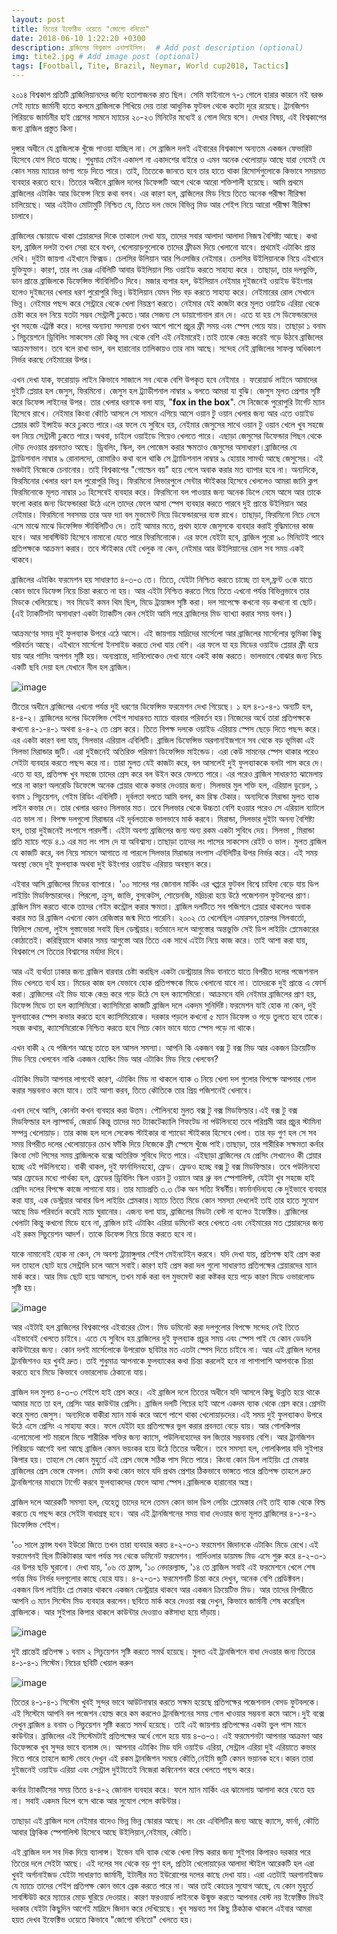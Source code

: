 ```yaml
---
layout: post
title: তিতের ইফেক্টিভ ওয়েতে "জোগো বনিতো"
date: 2018-06-10 1:22:20 +0300
description: ব্রাজিলের বিশ্বকাপ এনালাইসিস।  # Add post description (optional)
img: tite2.jpg # Add image post (optional)
tags: [Football, Tite, Brazil, Neymar, World cup2018, Tactics]
---
```


২০১৪ বিশ্বকাপ প্রতিটি ব্রাজিলিয়ানদের জন্যি হতাশাজনক রাত ছিল। সেমি ফাইনালে ৭-১ গোলে হারার কারনে নই বরঞ্চ সেই ম্যাচে জার্মানী হাতে কলমে ব্রাজিলকে শিখিয়ে দেয় তারা আধুনিক ফুটবল থেকে কতটা দূরে রয়েছে। ট্রানজিশন পিরিয়ডে জার্মানীর হাই প্রেসের সামনে ম্যাচের ২০-২৩ মিনিটের মধ্যেই ৪ গোল দিয়ে বসে। দেখার বিষয়, এই বিশ্বকাপের জন্য ব্রাজিল প্রস্তুত কিনা।

দুঙ্গার অধীনে যে ব্রাজিলকে খুঁজে পাওয়া যাচ্ছিল না। সে ব্রাজিল দলই এইবারের বিশ্বকাপে অন্যতম একজন ফেভারিট হিসেবে যোগ দিতে যাচ্ছে। শুধুমাত্র মেইন একাদশ না একাদশের বাইরে ও এমন অনেক খেলোয়াড় আছে যারা নেমেই যে কোন সময় ম্যাচের ভাগ্য গড়ে দিতে পারে। তাই, তিতেকে জানতে হবে তার হাতে থাকা রিসোর্সগুলোকে কিভাবে সময়মত ব্যবহার করতে হবে। তিতের অধীনে ব্রাজিল দলের ডিফেন্সটি আগে থেকে আরো শক্তিশালী হয়েছে। আমি প্রথমে ব্রাজিলের এটাকিং আর ডিফেন্স নিয়ে কথা বলব। এর কারণ হল, ব্রাজিলের মিড নিয়ে তিতে অনেক পরীক্ষা নীরিক্ষা চালিয়েছে। আর এইটাও মোটামুটি নিশ্চিত যে, তিতে দল ভেদে বিভিন্ন মিড আর শেইপ নিয়ে আরো পরীক্ষা নীরিক্ষা চালাবে।

ব্রাজিলের স্কোয়াডে থাকা প্লেয়ারদের দিকে তাকালে দেখা যায়, তাদের সবার আলাদা আলাদা নিজস্ব বৈশিষ্ট্য আছে। কথা হল, ব্রাজিল দলটা তখন সেরা হবে যখন, খেলোয়াড়গুলোকে তাদের ফ্রীডম দিয়ে খেলানো যাবে। প্রথমেই এটাকিং প্রান্ত দেখি। দুইটা জায়গা এইখানে ফিক্সড। চেলসির উলিয়ান আর পিএসজির নেইমার। চেলসির উইলিয়ানকে নিয়ে এইখানে যুক্তিযুক্ত। কারণ, তার লং রেঞ্জ এবিলিটি আবার উইলিয়ান পিচ ওয়াইড করতে সাহায্য করে । তাছাড়া, তার দলভুক্তি, ডান প্রান্তে ব্রাজিলকে ডিফেন্সিভ স্টাবিলিটিও দিবে। মজার ব্যপার হল, উইলিয়ান নেইমার দুইজনেই ওয়াইড উইংগার হলেও দুইজনের খেলার ধরণ পুরোপুরি ভিন্ন।উইলিয়ান যেমন পিচ বড় করতে সাহায্য করে। নেইমারের রোল সেখানে ভিন্ন। নেইমার পছন্দ করে সেন্ট্রারে থেকে খেলা নিয়ন্ত্রণ করতে। নেইমার যেই কাজটা করে মূলত ওয়াইড এরিয়া থেকে চেষ্টা করে বল নিয়ে যতটা সম্ভব সেন্ট্রালী ঢুকতে।আর সেজন্য সে ডায়াগোনাল রান দে। এতে যা হয় সে ডিফেন্ডারদের খুব সহজে এট্রাক্ট করে। দলের অন্যান্য সদস্যরা তখন আশে পাশে প্রচুর ফ্রী সময় এবং স্পেস পেয়ে যায়। তাছাড়া ১ বনাম ১ সিচুয়েশনে ড্রিবিলিং সাকসেস রেট কিন্তু সব থেকে বেশি এই নেইমারেই।তাই তাকে কেন্দ্র করেই গড়ে উঠবে ব্রাজিলের আক্রমণভাগ। তবে বলে রাখা ভাল, বল হারানোর তালিকায়ও তার নাম আছে। সন্দেহ নেই ব্রাজিলের সাফল্য অধিকাংশ নির্ভর করছে নেইমারের উপর।

এখন দেখা যাক, ফরোয়াড় লাইন কিভাবে সাজালে সব থেকে বেশি উপকৃত হবে নেইমার । ফরোয়ার্ড লাইনে আমাদের দুইটি প্লেয়ার হল জেসুস, ফিরমিনো। জেসুস হল ট্র্যাডীশনাল নাম্বার ৯ বলতে আমরা যা বুঝি। জেসুস মূলত প্রেশার সৃষ্টি করে ডিফেন্স লাইনের উপর। তার খেলার ধরণকে বলা যায়, "**fox in the box**". সে নিজেকে পুরোপুরি টার্গেট ম্যান হিসেবে রাখে। নেইমার কিংবা কৌতি আসলে সে সামনে এগিয়ে আসে ওয়ান টু ওয়ান খেলার জন্য আর এতে ওয়াইড প্লেয়ার কাট ইন্সাইড করে ঢুকতে পারে।এর ফলে যে সুবিধে হয়, নেইমার জেসুসের সাথে ওয়ান টু ওয়ান খেলে খুব সহজে বল নিয়ে সেন্ট্রালী ঢুকতে পারে।অথবা, চাইলে ওয়াইডে গিয়েও খেলতে পারে। এছাড়া জেসুসের ডিফেন্ডার পিছন থেকে দৌড় দেওয়ার প্রবনতাও আছে। ড্রিবলিং, স্কিল, বল পোজেস করার ক্ষমতাও জেসুসের অসাধারণ।ব্রাজিলের যে ট্র্যাডিশনাল নাম্বার ৯ রোনালদো, রোমারিও কথা বলে থাকি সে ট্র্যাডিশনাল নাম্বার ৯ হোয়ার সামর্থ্য আছে জেসুসের। এই মঞ্চটাই নিজেকে চেনানোর। তাই বিশ্বকাপের "গোল্ডেন বয়" হয়ে গেলে অবাক করার মত ব্যাপার হবে না। অন্যদিকে, ফিরমিনোর খেলার ধরণ হল পুরোপুরি ভিন্ন। ফিরমিনো লিভারপুলে সেন্টার স্টাইকার হিসেবে খেললেও আমরা জানি ক্লপ ফিরমিনোকে মূলত নাম্বার ১০ হিসেবেই ব্যবহার করে। ফিরমিনো বল পাওয়ার জন্য অনেক ডিপে নেমে আসে আর তাকে ফলো করার জন্য ডিফেন্ডাররা উঠে এলে তাদের ফেলে আসা স্পেস ব্যবহার করতে পারবে দুই প্রান্তে উইলিয়ান আর নেইমার। ফিরমিনো সবসময় তার অফ দ্যা বল মুভমেন্ট নিয়ে ডিফেন্ডারদের ব্যস্ত রাখে। তাছাড়া, ফিরমিনো নিচে নেমে এসে মাঝে মাঝে ডিফেন্সিভ স্টাবিলিটিও দে। তাই আমার মতে, প্রথম হাফে জেসুসকে ব্যবহার করাই বুদ্ধিমানের কাজ হবে। আর সাবস্টিউট হিসেবে নামানো যেতে পারে ফিরমিনোকে। এর ফলে যেইটা হবে, ব্রাজিল পুরো ৯০ মিনিটেই পাবে প্রতিপক্ষকে আক্রমণ করার। তবে স্টাইকার যেই খেলুক না কেন, নেইমার আর উইলিয়ানের রোল সব সময় একই থাকবে।

ব্রাজিলের এটাকিং ফরমেশন হয় সাধারণত ৪-৩-৩ তে। তিতে, যেইটা নিশ্চিত করতে চাচ্ছে তা হল,ফ্রন্ট ৩কে যাতে কোন ভাবে ডিফেন্স নিয়ে চিন্তা করতে না হয়। আর এইটা নিশ্চিত করতে গিয়ে তিতে এখনো পর্যন্ত বিভিন্নভাবে তার মিডকে খেলিয়েছে। সব মিডেই কমন থিম ছিল, মিডে ট্রায়াঙ্গল সৃষ্টি করা। দল সাপেক্ষে কখনো বড় কখনো বা ছোট। (এই ট্যাকটিসটা অসাধারণ একটা ট্যাকটিস কেন সেইটা আমি পরে ব্রাজিলের মিড ব্যাখ্যা করার সময় বলব।)

আক্রমণের সময় দুই ফুলব্যাক উপরে এঠে আসে। এই জায়গায় মাদ্রিদের মার্সেলো আর ব্রাজিলের মার্সেলোর ভুমিকা কিছু পরিবর্তন আছে। এইখানে মার্সেলো ইনসাইড করতে দেখা যায় বেশি। এর ফলে যা হয় মিডের ওয়াইড প্লেয়ার ফ্রী হয়ে যায় আর পাসিং অপশন সৃষ্টি হয়। অন্যপ্রান্তে, দানিলোকেও দেখা যাবে একই কাজ করতে। ভালভাবে বোঝার জন্য নিচে একটি ছবি দেয়া হল যেখানে নীল হল ব্রাজিল।

![image](https://image.ibb.co/iOHV4y/36413509_2598408847050003_7951762594241445888_n.jpg)

তীতের অধীনে ব্রাজিলের এখনো পর্যন্ত দুই ধরণের ডিফেন্সিভ ফরমেশন দেখা গিয়েছে। ১ হল ৪-১-৪-১ অন্যটি হল, ৪-৪-২। ব্রাজিলের দলের ডিফেন্সিভ শেইপ সাধারনত ম্যাচে বারবার পরিবর্তন হয়।নিজেদের অর্ধে তারা প্রতিপক্ষকে কখনো ৪-১-৪-১ অথবা ৪-৪-২ তে প্রেস করে। তিতে বিপক্ষ দলকে ওয়াইড এরিয়ায় স্পেস ছেড়ে দিতে পছন্দ করে। এর একটা কারণ বলা যায়, সিলভার এরিয়াল এবিলিটি। ব্রাজিল ডিফেন্সিভ অরগানাইজশনে সব থেকে বড় ভূমিকা এই সিলভা মিরান্ডার জুটি। এরা দুইজনেই অতিরিক্ত পরিমাণ ডিফেন্সিভ মাইন্ডেড। এরা কেউ সামনের স্পেস থাকার পরেও সেইটা ব্যবহার করতে পছন্দ করে না। তারা মুলত যেই কাজটা করে, বল আসলেই দুই ফুলব্যাককে বলটা পাস করে দে। এতে যা হয়, প্রতিপক্ষ খুব সহজে তাদের প্রেস করে বল উইন করে ফেলতে পারে। এর পরেও ব্রাজিল সাধারণত ঝামেলায় পরে না কারণ অলরেডি ডিফেন্সে অনেক প্লেয়ার থাকে কভার দেওয়ার জন্য। সিলভার মুল শক্তি হল, এরিয়াল ডুয়েল, ১ বনাম ১ সিচুয়েশন, গেইম রিডিং এবিলিটি। দূর্বলতা বলতে আমি বলব, কম রিস্ক টেকার। অন্যদিকে মিরান্ডা মুলত ব্যাক লাইন কভার দে। তার খেলার ধরনও সিলভার মত। তবে সিলভার থেকে উচ্চতা বেশি হওয়ার পরেও সে এরিয়াল ব্যাটলে এত ভাল না। বিপক্ষ দলগুলো মিরান্ডার এই দূর্বলতাকে ভালভাবে মার্ক করবে। মিরান্ডা, সিলভার দুইটা অনন্য বৈশিষ্ট্য হল, তারা দুইজনেই লংপাসে পারদর্শী। এইটা অবশ্য ব্রাজিলের জন্য অন্য রকম একটা সুবিধে দেয়। সিলভা , মিরান্ডা প্রতি ম্যাচে গড়ে ৪.১ এর মত লং পাস দে যা অবিশ্বাস্য।তাছাড়া তাদের লং পাসের সাকসেস রেইট ও ভাল। মুলত ব্রাজিল যে কাজটি করে, বল নিয়ে সামনে আগাতে না পারলে সিলভার মিরান্ডার লংপাস এবিলিটির উপর নির্ভর করে। এই সময় অবস্থা ভেদে দুই ফুলব্যাক অথবা দুই উইংগার ওয়াইড এরিয়ায় অবস্থান করে।

এইবার আসি ব্রাজিলের মিডের ব্যাপারে। '০০ সালের পর জোনাল মার্কিং এর খপ্পরে ফুটবল বিশ্বে চাহিদা বেড়ে যায় ডিপ লাইয়িং মিডফিল্ডারদের। পিরলো, ক্রুস, জাভি, বুসকেটস, শোয়েনজি, মদ্রিচরা হয়ে উঠে পজেশনাল ফুটবলের প্রাণ।ব্রাজিল মিস করতে থাকে তাদের গেইম কন্ট্রোল করার ক্ষমতা। ব্রাজিল দলটিতে সব পজিশনে প্লেয়ার থাকলেও অবাক করার মত রি ব্রাজিল এখনো কোন রেজিস্তার জন্ম দিতে পারেনি। ২০০২ তে খেলেছিল এমারসন,তারপর গিলবার্তো, ফিলিপে মেলো, লুইস গুস্তাভোরা সবাই ছিল ডেস্ট্রয়ার।বর্তমানে দলে আগুস্তোর অন্তভুক্তি সেই ডিপ লাইয়িং প্লেমেকারের কোঠাতেই। করিন্থিয়াসে থাকার সময় আগুস্তো আর তিতে এক সাথে এইটা নিয়ে কাজ করে। তাই আশা করা যায়, বিশ্বকাপে সে তিতের বিশ্বাসের মর্যাদা দিবে।

আর এই ব্যর্থতা ঢাকার জন্য ব্রাজিল বারবার চেষ্টা করছিল একটা ডেস্ট্রায়ার মিড বানাতে যাতে বিপরীত দলের পজেশনাল মিড খেলতে ব্যর্থ হয়। মিডের কাজ হল যেভাবে হোক প্রতিপক্ষকে মিডে খেলানো যাবে না। তাদেরকে দুই প্রান্তে এ ফোর্স করা। ব্রাজিলের এই মিড যাকে কেন্দ্র করে গড়ে উঠে সে হল ক্যাসেমিরো। আক্রমনে যদি নেইমার ব্রাজিলের প্রাণ হয়, ডিফেন্স মিডে তা হল ক্যাসিমিরো।ক্যাসিমিরো কাজটি ব্রাজিল দলে একদম সুনির্দিষ্ট।ফরমেশন যাই হোক না কেন, দুই ফুলব্যাকের স্পেস কভার করতে হবে ক্যাসিমিরোকে। দরকার পড়লে কখনো ৫ ম্যান ডিফেন্স ও গড়ে তুলতে হবে তাকে। সহজ কথায়, ক্যাসেমিরোকে নিশ্চিত করতে হবে পিচে কোন ভাবে যাতে স্পেস পড়ে না থাকে।

এখন বাকী ২ যে পজিশন আছে তাতে হল আসল সমস্যা। আপনি কি একজন বক্স টু বক্স মিড আর একজন ক্রিয়েটিভ মিড নিয়ে খেলবেন নাকি একজন হোন্ডিং মিড আর এটাকিং মিড নিয়ে খেলবেন?

এটাকিং মিডটা আপনার লাগবেই কারণ, এটাকিং মিড না থাকলে ব্যাক ৩ নিয়ে খেলা দল গুলোর বিপক্ষে আপনার গোল করার সম্ভবনাও কমে যাবে। তাই আশা করব, তিতে কৌতিকে তার প্রিয় পজিশনেই খেলাবে।

এখন দেখে আসি, কোনটা কখন ব্যবহার করা উত্তম। পৌলিনহো মুলত বক্স টু বক্স মিডফিল্ডার।এই বক্স টু বক্স মিডফিল্ডার হল ল্যাম্পার্ড, জেরার্ড কিন্তু তাদের মত ট্যাকটেক্যালি গিফটেড না পউলিনহো তবে পরিশ্রমী আর প্রচুর স্টামিনা সম্পন্ন খেলোয়াড়। তার কাজ হল দলে সেকেন্ড স্টাইকার বা শ্যাডো স্টাইকার হিসেবে খেলা। তার বড় গুণ হল সে সব সময় বিপরীত দলের খেলোয়াড়ের চোখ ফাঁকি দিয়ে নিজেকে ফ্রী স্পেসে খুঁজে পাই।তাছাড়া, তার শারীরিক সক্ষমতা কর্নার কিংবা সেট পিসের সময় ব্রাজিলকে বক্সে অতিরিক্ত সুবিধে দিতে পারে। এইছাড়া ব্রাজিলের যে প্রেসিং সেখানেও কী প্লেয়ার হচ্ছে এই পউলিনহো। বাকী থাকল, দুই ফার্নাদিনহহো, ফ্রেড। ফ্রেডও হচ্ছে বক্স টু বক্স মিডফিল্ডার। তবে পউলিনহো আর ফ্রেডের মধ্যে পার্থক্য হল, ফ্রেডের ড্রিবিলিং স্কিল ওয়ান টু ওয়ানে আর থ্রু বল স্পেশালিস্ট, যেইটা খুব সহজে হাই প্রেসিং দলের বিপক্ষে কাজে লাগানো যায়। তার ম্যাচপ্রতি ৩.৩ টেক অন সত্যি ঈষর্নীয়।ফার্নানদিনহো কে দুইভাবে ব্যবহার করা যায়, এক ডেস্ট্রয়ার আবার ডিপ লাইয়িং প্লেমকার।ম্যাচে তিতে মিডে কোন সমস্যা দেখলেই তাই তার হাতে সুযোগ আছে মিড পরিবর্তন করেই ম্যাচ ঘুরানোর। এজন্য বলা যায়, ব্রাজিলের মিডটা বেস্ট না হলেও ইফেক্টিভ। ব্রাজিলের খেলাটা কিন্তু কখনো মিডে হবে না, ব্রাজিল চাই এটাকিং এরিয়া ডমিনেট করে খেলতে এবং নেইমারের মত প্লেয়ারদের জন্য এই রকম সিচুয়েশন আদর্শ। তাকে ডিফেন্স নিয়ে চিন্তে করতে হবে না।

যাকে নামানোই হোক না কেন, সে অবশ্য ট্রায়াঙ্গুলার শেইপ মেইনটেইন করবে। যদি দেখা যায়, প্রতিপক্ষ হাই প্রেস করা দল তাহলে ছোট হয়ে সেন্ট্রালি চলে আসে সবাই।কারণ হাই প্রেস করা দল গুলো সাধারণত প্রতিপক্ষের প্লেয়ারদের ম্যান মার্ক করে। আর মিড ছোট হয়ে আসলে, তখন মার্ক করা বল মুভমেন্ট করা কষ্টকর হয়ে পড়ে কারণ মিডে ওভারলোড সৃষ্টি হয়।

![image](https://image.ibb.co/ifTWBd/36371701_2598408750383346_9106026164459143168_n.jpg)

আর এইটাই হল ব্রাজিলের বিশ্বকাপের এইবারের টোপ। মিড ডমিনেট করা দলগুলোর বিপক্ষে সন্দেহ নেই তিতে এইভাবেই খেলতে চাইবে। এতে যে সুবিধে হয় ব্রাজিলের দুই ফুলব্যাক প্রচুর সময় এবং স্পেস পাই যে কোন ডেডলি কাউন্টারের জন্য। কোন দলই মার্সেলোকে উপরোক্ত ছবিটার মত এতটা স্পেস দিতে চাইবে না। আর এই ব্রাজিল দলের ট্রানজিশনও হয় খুবই দ্রুত। তাই শুধুমাত্র আপনাকে ফুলব্যাকের কথা চিন্তা করলেই হবে না পাশাপাশি আপনাকে চিন্তা করতে হবে মিডে কিভাবে ওভারলোড ঠেকানো যায়।

ব্রাজিল দল মুলত ৪-৩-৩ শেইপে হাই প্রেস করে। এই ব্রাজিল দলে তিতের অধীনে যদি আসলে কিছু উন্নতি হয়ে থাকে আমার মতে তা হল, প্রেসিং আর কাউন্টার প্রেসিং। ব্রাজিল দলটি পিচের হাই আপে একদম ব্যাক থেকে প্রেস করে।প্রেসটা করে মুলত জেসুস। অন্যদিকে বাকীরা ম্যান মার্ক করে আশে পাশে থাকা খেলোয়াড়দের।এই সময় দুই ফুলব্যাকও উপরে উঠে এসে প্রেসিং এ সাহায্য করে। ফলে যেইটা হয় প্রতিপক্ষের ভুল করার প্রবনতা বেড়ে যায়। আর গোলকিপার এলোমেলো শট মারলে মিডে শারীরিক শক্তির জন্য ক্যাসে, পউলিনহোদের বল জিতার সম্ভবনায় বেশি। আর ট্রানজিশন পিরিয়ডে আগেই বলা আছে ব্রাজিল কেমন ভয়ংকর হয়ে উঠে তিতের অধীনে। তবে সমস্যা হল, গোলকিপার যদি সুইপার কিপার হয়। তাহলে সে কোন মুহুর্তে এই প্রেস ভেঙ্গে সঠিক পাস দিতে পারে। কিংবা কোন ডিপ লাইয়িং প্লে মেকার ব্রাজিলের প্রেস ভেঙ্গে ফেলল। মোটা কথা কোন ভাবে যদি প্রথম প্রেশার ঠিকভাবে ভাঙ্গতে পারে প্রতিপক্ষ তাহলে দ্রুত ট্রানজিশনের মাধ্যমে টার্গেট করবে ফুলব্যাকদের ফেলে আসা স্পেস।ব্রাজিলকে হারানোর অস্ত্র।

ব্রাজিল দলে আরেকটি সমস্যা হল, যেহেতু তাদের দলে তেমন কোন ভাল ডিপ লেয়িং প্লেমেকার নেই তাই ব্যাক থেকে বিল্ড করতে যে পছন্দ করে সেইটা বাধাগ্রস্থ হবে। আর এই ট্রানজিশনের সময় বাধা দেওয়ার জন্য মূলত ব্রাজিলের ৪-১-৪-১ ডিফেন্সিভ শেইপ।

'০০ সালে ফ্রান্স যখন ইউরো জিতে তখন তারা ব্যবহার করত ৪-২-৩-১ ফরমেশন জিদানকে এটাকিং মিডে রেখে।এই ফরমেশনই ছিল টিকিটাকার আগ পর্যন্ত সব থেকে ডমিনেট ফরমেশন। গার্দিওলার ডায়মন্ড মিড এসে শুরু করে ৪-২-৩-১ এর উপর ছড়ি ঘুরানো। দেখা যায়, '০৬ তে ফ্রান্স, '১০ নেদারল্যান্ড, '১৪ তে ব্রাজিল সবাই এই ফরমেশনে খেলে শেষ পর্যন্ত মিড নির্ভর দলগুলোর কাছে হেরে যায়। ৪-২-৩-১ ফরমেশনটি চিন্তা করে দেখুন, অনেক বেশি প্রেডিক্টবল। একজন ডিপ লাইয়িং প্লে মেকার থাকবে একজন ডেস্ট্রয়ার থাকবে আর একজন ক্রিয়েটিভ মিড। আর তাদের বিপরীতে আপনি ৩ ম্যান সিস্টেম মিড ব্যবহার করলেন।ছবিতে মার্ক করে দেওয়া বক্স দেখুন, কিভাবে জার্মানী শেষ করেছিল ব্রাজিলকে। আর সুইপার কিপার থাকলে কাউন্টার দেওয়াও কষ্টসাধ্য হয়ে দাঁড়ায়।

![image](https://image.ibb.co/cwygBd/36373205_2598408473716707_593368934741180416_n.jpg)

দুই প্রান্তেই প্রতিপক্ষ ১ বনাম ২ সিচুয়েশন সৃষ্টি করতে সমর্থ হয়েছে। মুলত এই ট্রানজিশনে বাধা দেওয়ার জন্য তিতের ৪-১-৪-১ সিস্টেম।নিচের ছবিটি খেয়াল করুন

![image](https://image.ibb.co/ffuk4y/36335719_2598409003716654_3637210122817634304_n.jpg)

তিতের ৪-১-৪-১ সিস্টেম খুবই সুন্দর ভাবে আউটনাম্বার করতে সক্ষম হয়েছে প্রতিপক্ষের পজেশনাল বেসড ফুটবলকে। এই সিস্টেমে আপনি বল পজেশন হোল্ড করে কম করলেও ট্রানজিশনের সময় গোল খাওয়ার সম্ভবনা কমে আসে।দুই বক্সে দেখুন ব্রাজিল ৪ বনাম ৩ সিচুয়েশন সৃষ্টি করতে সমর্থ হয়েছে। তাই এই জায়গায় প্রতিপক্ষের একটা ভুল পাস মানে কাউন্টার। ব্রাজিলের এই সিস্টেমটাই প্রতিপক্ষের অর্ধে গেলে হয়ে যায় ৪-৩-৩। এই ফরমেশনটা আপনার আক্রমণ আর ডিফেন্সকে খুব সুন্দর ভাবে ব্যলান্স দে। আপনার এটাকিং মিড যদি ওয়াইড এরিয়া, সেন্ট্রাল এরিয়া দুই এরিয়াতে কভার দিতে পারে তাহলে জাস্ট ভেবে দেখুন এই রকম ট্রানজিশন সময়ে কৌতি,নেইমি জুটি কেমন ভয়ানক হবে।কারন তারা দুইজনেই ওয়াইড এরিয়া এবং সেন্ট্রাল দুইটাতেই নিজেরা কম্বিনেশন করে খেলতে পছন্দ করে।

কর্নার ট্যাকটিসের সময় তিতে ৪-৪-২ জোনাল ব্যবহার করে। ফলে ম্যান মার্কিং এর ঝামেলায় আলাদা করে যেতে হয় না। সবাই একদম ডিপে বসে থাকে আর সুযোগ পেলে কাউন্টার।

তাছাড়া এই ব্রাজিল দলে নেইমার বাদেও ভিন্ন ভিন্ন স্কোরার আছে। লং রেং এবিলিটির জন্য আছে ক্যাসে, ফার্না, কৌতি আবার ফ্রিকিক স্পেশালিস্ট হিসেবে আছে উইলিয়ান,নেইমার, কৌতি।

এই ব্রাজিল দল সব দিক দিয়ে ব্যালান্স। ইভেন যদি ব্যাক থেকে খেলা বিল্ড করার জন্য সুইপার কিপারও দরকার পরে তিতের দলে সেইটা আছে। এই দলের সব থেকে বড় গুণ হল, প্রতিটা খেলোয়াড়ের আলাদা স্টাইল আরেকটি হল এরা খুবই অর্গানাইজড যেইটা সাধারণত জার্মানী, ইটালীর মত ইউরোপের দলের কাছে দেখা যায়। এরা এতটাই অরগানাইজড যে ম্যাচে তাদের শেইপ প্রতিপক্ষ কোন ভাবে ব্রেক করতে পারে না। আর তাই কোচের সুযোগ আছে, যে কোন মুহুর্তে সাবস্টিউট করে ম্যাচের মোড় ঘুরিয়ে দেওয়ার। কারণ ফরওয়ার্ড লাইনকে উন্মুক্ত করতে আপনার বেস্ট নয় ইফেক্টিভ মিডই দরকার যেইটা কিছুদিন আগেই মাদ্রিদে জিদান করে দেখিয়েছে। খুব সম্ভবত সব কিছু ঠিকঠাক থাকলে এইবার আমরা হয়ত দেখব ইফেক্টিভ ওয়েতে কিভাবে "জোগো বনিতো" খেলতে হয়।